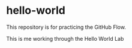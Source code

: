 # hello-world
This repository is for practicing the GitHub Flow.

This is me working through the Hello World Lab 

